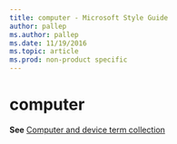 ```yaml
---
title: computer - Microsoft Style Guide
author: pallep
ms.author: pallep
ms.date: 11/19/2016
ms.topic: article
ms.prod: non-product specific
---
```


# computer

**See** [Computer and device term collection](/style-guide/a-z-word-list-term-collections/term-collections/computer-device-terms)

